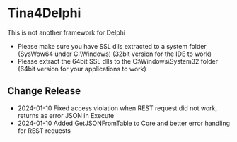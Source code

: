# Tina4Delphi

This is not another framework for Delphi

- Please make sure you have SSL dlls extracted to a system folder (SysWow64 under C:\Windows) (32bit version for the IDE to work)
- Please extract the 64bit SSL dlls to the C:\Windows\System32 folder (64bit version for your applications to work)

## Change Release

- 2024-01-10 Fixed access violation when REST request did not work, returns as error JSON in Execute
- 2024-01-10 Added GetJSONFromTable to Core and better error handling for REST requests